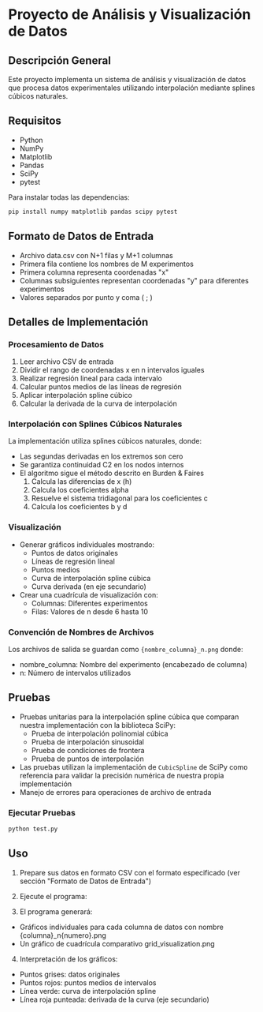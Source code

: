 # Proyecto de Análisis y Visualización de Datos

## Descripción General
Este proyecto implementa un sistema de análisis y visualización de datos que procesa datos experimentales utilizando interpolación mediante splines cúbicos naturales.

## Requisitos
- Python
- NumPy
- Matplotlib
- Pandas
- SciPy
- pytest

Para instalar todas las dependencias:
```bash
pip install numpy matplotlib pandas scipy pytest
```

## Formato de Datos de Entrada
- Archivo data.csv con N+1 filas y M+1 columnas
- Primera fila contiene los nombres de M experimentos
- Primera columna representa coordenadas "x"
- Columnas subsiguientes representan coordenadas "y" para diferentes experimentos
- Valores separados por punto y coma ( ; )

## Detalles de Implementación

### Procesamiento de Datos
1. Leer archivo CSV de entrada
2. Dividir el rango de coordenadas x en n intervalos iguales
3. Realizar regresión lineal para cada intervalo
4. Calcular puntos medios de las líneas de regresión
5. Aplicar interpolación spline cúbico
6. Calcular la derivada de la curva de interpolación

### Interpolación con Splines Cúbicos Naturales
La implementación utiliza splines cúbicos naturales, donde:
- Las segundas derivadas en los extremos son cero
- Se garantiza continuidad C2 en los nodos internos
- El algoritmo sigue el método descrito en Burden & Faires
  1. Calcula las diferencias de x (h)
  2. Calcula los coeficientes alpha
  3. Resuelve el sistema tridiagonal para los coeficientes c
  4. Calcula los coeficientes b y d

### Visualización
- Generar gráficos individuales mostrando:
  - Puntos de datos originales
  - Líneas de regresión lineal
  - Puntos medios
  - Curva de interpolación spline cúbica
  - Curva derivada (en eje secundario)
- Crear una cuadrícula de visualización con:
  - Columnas: Diferentes experimentos
  - Filas: Valores de n desde 6 hasta 10

### Convención de Nombres de Archivos
Los archivos de salida se guardan como `{nombre_columna}_n.png` donde:
- nombre_columna: Nombre del experimento (encabezado de columna)
- n: Número de intervalos utilizados

## Pruebas
- Pruebas unitarias para la interpolación spline cúbica que comparan nuestra implementación con la biblioteca SciPy:
  - Prueba de interpolación polinomial cúbica
  - Prueba de interpolación sinusoidal
  - Prueba de condiciones de frontera
  - Prueba de puntos de interpolación
- Las pruebas utilizan la implementación de `CubicSpline` de SciPy como referencia para validar la precisión numérica de nuestra propia implementación
- Manejo de errores para operaciones de archivo de entrada

### Ejecutar Pruebas

```bash
python test.py
```

## Uso
1. Prepare sus datos en formato CSV con el formato especificado (ver sección "Formato de Datos de Entrada")

2. Ejecute el programa:

3. El programa generará:

- Gráficos individuales para cada columna de datos con nombre {columna}_n{numero}.png
- Un gráfico de cuadrícula comparativo grid_visualization.png

4. Interpretación de los gráficos:

- Puntos grises: datos originales
- Puntos rojos: puntos medios de intervalos
- Línea verde: curva de interpolación spline
- Línea roja punteada: derivada de la curva (eje secundario)
